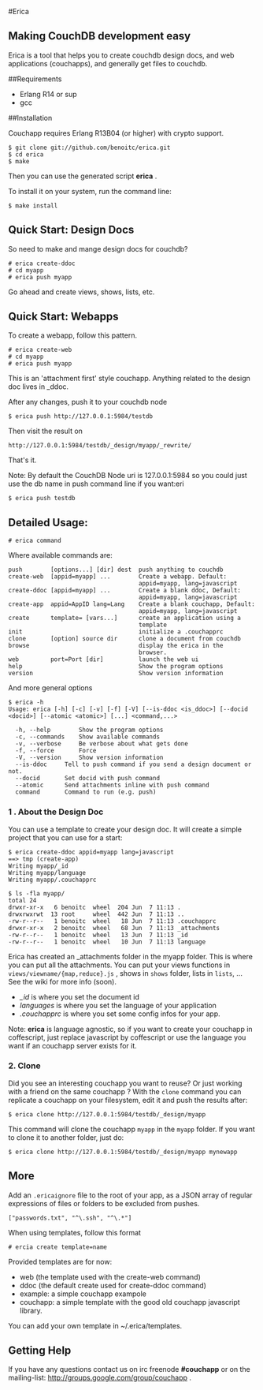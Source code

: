 #Erica

## Making CouchDB development easy
 
Erica is a tool that helps you to create couchdb design docs,
and web applications (couchapps), and generally get files to couchdb.

##Requirements

* Erlang R14 or sup
* gcc

##Installation

Couchapp requires Erlang R13B04 (or higher) with crypto support.

    $ git clone git://github.com/benoitc/erica.git
    $ cd erica
    $ make

Then you can use the generated script **erica** .

To install it on your system, run the command line:

    $ make install

## Quick Start: Design Docs

So need to make and mange design docs for couchdb?

    # erica create-ddoc
    # cd myapp
    # erica push myapp

Go ahead and create views, shows, lists, etc.


## Quick Start: Webapps

To create a webapp, follow this pattern.

    # erica create-web
    # cd myapp
    # erica push myapp

This is an 'attachment first' style couchapp. Anything related to the design doc lives in _ddoc.

After any changes, push it to your couchdb node

    $ erica push http://127.0.0.1:5984/testdb

Then visit the result on

    http://127.0.0.1:5984/testdb/_design/myapp/_rewrite/

That's it.

Note: By default the CouchDB Node uri is 127.0.0.1:5984 so you could
just use the db name in push command line if you want:eri

    $ erica push testdb


## Detailed Usage:

    # erica command

Where available commands are:

    push        [options...] [dir] dest  push anything to couchdb
    create-web  [appid=myapp] ...        Create a webapp. Default:
                                         appid=myapp, lang=javascript
    create-ddoc [appid=myapp] ...        Create a blank ddoc, Default:
                                         appid=myapp, lang=javascript
    create-app  appid=AppID lang=Lang    Create a blank couchapp, Default:
                                         appid=myapp, lang=javascript
    create      template= [vars...]      create an application using a
                                         template
    init                                 initialize a .couchapprc
    clone       [option] source dir      clone a document from couchdb
    browse                               display the erica in the
                                         browser.
    web         port=Port [dir]          launch the web ui
    help                                 Show the program options
    version                              Show version information


And more general options

    $ erica -h
    Usage: erica [-h] [-c] [-v] [-f] [-V] [--is-ddoc <is_ddoc>] [--docid <docid>] [--atomic <atomic>] [...] <command,...>

      -h, --help		Show the program options
      -c, --commands	Show available commands
      -v, --verbose		Be verbose about what gets done
      -f, --force		Force
      -V, --version		Show version information
      --is-ddoc		Tell to push command if you send a design document or not.
      --docid		Set docid with push command
      --atomic		Send attachments inline with push command
      command		Command to run (e.g. push)




### 1 . About the Design Doc

You can use a template to create your design doc.
It will create a simple project that you can use for a
start:

    $ erica create-ddoc appid=myapp lang=javascript
    ==> tmp (create-app)
    Writing myapp/_id
    Writing myapp/language
    Writing myapp/.couchapprc

    $ ls -fla myapp/
    total 24
    drwxr-xr-x   6 benoitc  wheel  204 Jun  7 11:13 .
    drwxrwxrwt  13 root     wheel  442 Jun  7 11:13 ..
    -rw-r--r--   1 benoitc  wheel   18 Jun  7 11:13 .couchapprc
    drwxr-xr-x   2 benoitc  wheel   68 Jun  7 11:13 _attachments
    -rw-r--r--   1 benoitc  wheel   13 Jun  7 11:13 _id
    -rw-r--r--   1 benoitc  wheel   10 Jun  7 11:13 language

Erica has created an _attachments folder in the myapp folder. This is
where you can put all the attachments. You can put your views functions in
`views/viewname/{map,reduce}.js` , shows in `shows` folder, lists in
`lists`, ... See the wiki for more info (soon).

* *_id* is where you set the document id
* *languages* is where you set the language of your application
* *.couchapprc* is where you set some config infos for your app.
    
Note: **erica** is language agnostic, so if you want to create your couchapp in
coffescript, just replace javascript by coffescript or use the language
you want if an couchapp server exists for it.


### 2. Clone

Did you see an interesting couchapp you want to reuse? Or just working
with a friend on the same couchapp ? With the `clone` command you can
replicate a couchapp on your filesystem, edit it and push the results
after:

    $ erica clone http://127.0.0.1:5984/testdb/_design/myapp 

This command will clone the couchapp `myapp` in the `myapp` folder. If
you want to clone it to another folder, just do:

    $ erica clone http://127.0.0.1:5984/testdb/_design/myapp mynewapp

## More

Add an `.ericaignore` file to the root of your app, as a JSON array
of regular expressions of files or folders to be excluded from pushes.

    ["passwords.txt", "^\.ssh", "^\.*"]

When using templates, follow this format

    # ercia create template=name

Provided templates are for now:

* web (the template used with the create-web command)
* ddoc (the default create used for create-ddoc command)
* example: a simple couchapp exampole
* couchapp: a simple template with the good old couchapp javascript library.

You can add your own template in ~/.erica/templates.


## Getting Help

If you have any questions contact us on irc freenode **#couchapp** or on
the mailing-list: http://groups.google.com/group/couchapp .

